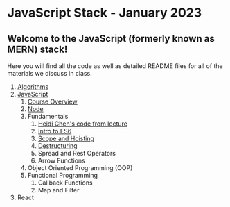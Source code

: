 # JavaScript Stack - January 2023

## Welcome to the JavaScript (formerly known as MERN) stack!

Here you will find all the code as well as detailed README files for all of the materials we discuss in class.

1. [Algorithms](./00-algorithms/)
2. [JavaScript](01-javascript/)
   1. [Course Overview](01-javascript/w1d1-course-overview/)
   2. [Node](01-javascript/w1d1-node/)
   3. Fundamentals
      1. [Heidi Chen's code from lecture](01-javascript/w1d1-heidi-fundamentals.js)
      2. [Intro to ES6](01-javascript/w1d1-fundamentals/01-intro-to-ES6/)
      3. [Scope and Hoisting](01-javascript/w1d1-fundamentals/02-scope-and-hoisting/)
      4. [Destructuring](01-javascript/w1d1-fundamentals/03-destructuring/)
      5. Spread and Rest Operators
      6. Arrow Functions
   4. Object Oriented Programming (OOP)
   5. Functional Programming
      1. Callback Functions
      2. Map and Filter
3. React